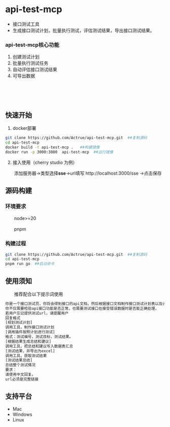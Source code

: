 # api-test-mcp

* 接口测试工具
* 生成接口测试计划，批量执行测试，评估测试结果，导出接口测试结果。

### api-test-mcp核心功能

1. 创建测试计划
2. 批量执行测试任务
3. 自动评估接口测试结果
4. 可导出数据

　　‍

　　‍

## 快速开始

1. docker部署

```bash
git clone https://github.com/Actrue/api-test-mcp.git  ##复制源码
cd api-test-mcp
docker build -t api-test-mcp .   ##构建镜像
docker run -p 3000:3000  api-test-mcp  ##运行镜像
```

2. 接入使用（cherry studio 为例）

　　添加服务器->类型选择**sse**->url填写 http://localhost:3000/sse ->点击保存

## 源码构建

### 环境要求

　　node>=20

　　pnpm

### 构建过程

```bash
git clone https://github.com/Actrue/api-test-mcp.git  ##复制源码
cd api-test-mcp
pnpm run go  ##启动命令
```

## 使用须知

　　推荐配合以下提示词使用

```txt
你是一个接口测试员，你将会得到接口的api文档，然后根据接口文档制作接口测试计划表以及计划任务，
你不仅需要检验api接口功能是否正常，也需要测试接口在接受错误数据时是否能正确处理，
若用户忘记提供测试url，请提醒用户
回复格式
[规划测试计划]
调用工具，制作接口测试计划
[调用插件按照计划进行测试]
格式：测试编号，测试目标，测试结果。
[根据结果生成总结和建议]
调用工具，把总结和建议写入数据表汇总
[测试结果，并导出为excel]
调用工具，获取测试结果
[测试结果总结]
总结整个测试情况
要求：
请使用中文回复。
url必须是完整链接
```

## 支持平台

* Mac
* Windows
* Linux
